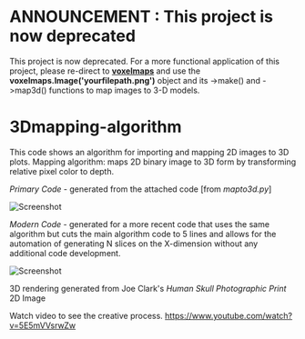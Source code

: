 # ANNOUNCEMENT : This project is now deprecated

This project is now deprecated. For a more functional application of this project, please re-direct to [**voxelmaps**](https://github.com/andrewrgarcia/voxelmap) and use the **voxelmaps.Image('yourfilepath.png')** object and its ->make() and ->map3d() functions to map images to 3-D models. 

# 3Dmapping-algorithm
This code shows an algorithm for importing and mapping 2D images to 3D plots. Mapping algorithm: maps 2D binary image to 3D form by transforming relative pixel color to depth.

*Primary Code* - generated from the attached code [from *mapto3d.py*]

![Screenshot](PrimaryCode_Canopy_Python2.png)

*Modern Code* - generated for a more recent code that uses the same algorithm but cuts the main algorithm code to 5 lines
and allows for the automation of generating N slices on the X-dimension without any additional code development.

![Screenshot](ModernCode_3_Anaconda_Python36.png)

3D rendering generated from Joe Clark's *Human Skull Photographic Print* 2D Image

Watch video to see the creative process.
https://www.youtube.com/watch?v=5E5mVVsrwZw
